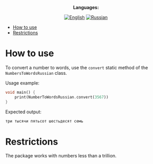 <div align="center">

**Languages:**
  
[![English](https://img.shields.io/badge/Language-English-blue?style=?style=flat-square)](README.md)
[![Russian](https://img.shields.io/badge/Language-Russian-blue?style=?style=flat-square)](README.ru.md)

</div>

- [How to use](#how-to-use)
- [Restrictions](#restrictions)

# How to use

To convert a number to words, use the `convert` static method of the `NumbersToWordsRussian` class.

Usage example:

```dart
void main() {
    print(NumberToWordsRussian.convert(3567))
}
```

Expected output:

```dart
три тысячи пятьсот шестьдесят семь
```

# Restrictions

The package works with numbers less than a trillion.
